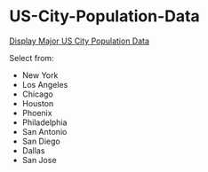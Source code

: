 # US-City-Population-Data
[Display Major US City Population Data]([url](https://us-city-population-data.streamlit.app/))

Select from:
 - New York
 - Los Angeles
 - Chicago
 - Houston
 - Phoenix
 - Philadelphia
 - San Antonio
 - San Diego
 - Dallas
 - San Jose
